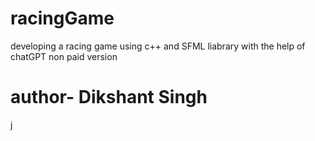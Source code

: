 # racingGame
developing a racing game using c++ and SFML liabrary with the help of chatGPT non paid version
<br>
# author- Dikshant Singh
j